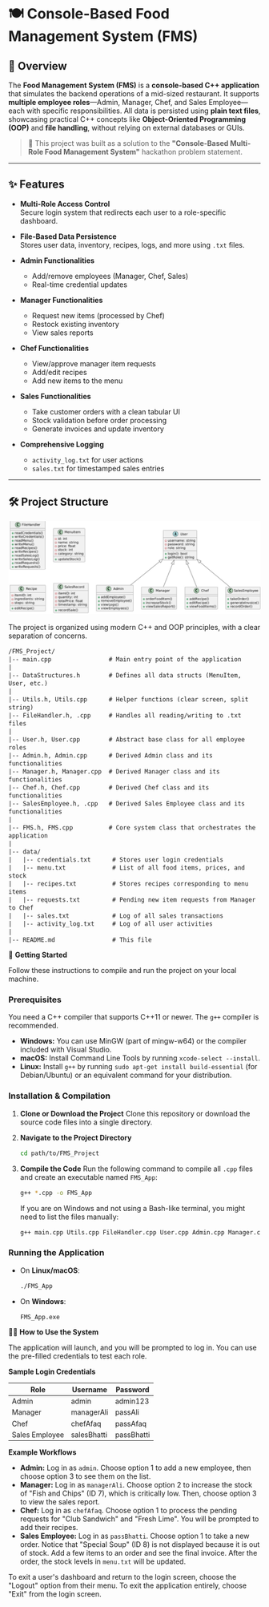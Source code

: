 # 🍽️ Console-Based Food Management System (FMS)

## 📖 Overview

The **Food Management System (FMS)** is a **console-based C++ application** that simulates the backend operations of a mid-sized restaurant. It supports **multiple employee roles**—Admin, Manager, Chef, and Sales Employee—each with specific responsibilities. All data is persisted using **plain text files**, showcasing practical C++ concepts like **Object-Oriented Programming (OOP)** and **file handling**, without relying on external databases or GUIs.

> 🎯 This project was built as a solution to the **"Console-Based Multi-Role Food Management System"** hackathon problem statement.

---

## ✨ Features

- **Multi-Role Access Control**  
  Secure login system that redirects each user to a role-specific dashboard.

- **File-Based Data Persistence**  
  Stores user data, inventory, recipes, logs, and more using `.txt` files.

- **Admin Functionalities**  
  - Add/remove employees (Manager, Chef, Sales)
  - Real-time credential updates

- **Manager Functionalities**  
  - Request new items (processed by Chef)
  - Restock existing inventory
  - View sales reports

- **Chef Functionalities**  
  - View/approve manager item requests
  - Add/edit recipes
  - Add new items to the menu

- **Sales Functionalities**  
  - Take customer orders with a clean tabular UI
  - Stock validation before order processing
  - Generate invoices and update inventory

- **Comprehensive Logging**  
  - `activity_log.txt` for user actions  
  - `sales.txt` for timestamped sales entries

---

## 🛠️ Project Structure

![UML](UML.jpeg)

The project is organized using modern C++ and OOP principles, with a clear separation of concerns.

```
/FMS_Project/
|-- main.cpp                # Main entry point of the application
|
|-- DataStructures.h        # Defines all data structs (MenuItem, User, etc.)
|
|-- Utils.h, Utils.cpp      # Helper functions (clear screen, split string)
|-- FileHandler.h, .cpp     # Handles all reading/writing to .txt files
|
|-- User.h, User.cpp        # Abstract base class for all employee roles
|-- Admin.h, Admin.cpp      # Derived Admin class and its functionalities
|-- Manager.h, Manager.cpp  # Derived Manager class and its functionalities
|-- Chef.h, Chef.cpp        # Derived Chef class and its functionalities
|-- SalesEmployee.h, .cpp   # Derived Sales Employee class and its functionalities
|
|-- FMS.h, FMS.cpp          # Core system class that orchestrates the application
|
|-- data/
|   |-- credentials.txt      # Stores user login credentials
|   |-- menu.txt             # List of all food items, prices, and stock
|   |-- recipes.txt          # Stores recipes corresponding to menu items
|   |-- requests.txt         # Pending new item requests from Manager to Chef
|   |-- sales.txt            # Log of all sales transactions
|   |-- activity_log.txt     # Log of all user activities
|
|-- README.md                # This file
```

🚀 **Getting Started**

Follow these instructions to compile and run the project on your local machine.

### Prerequisites

You need a C++ compiler that supports C++11 or newer. The `g++` compiler is recommended.

* **Windows:** You can use MinGW (part of mingw-w64) or the compiler included with Visual Studio.
* **macOS:** Install Command Line Tools by running `xcode-select --install`.
* **Linux:** Install `g++` by running `sudo apt-get install build-essential` (for Debian/Ubuntu) or an equivalent command for your distribution.

### Installation & Compilation

1. **Clone or Download the Project**
   Clone this repository or download the source code files into a single directory.
2. **Navigate to the Project Directory**

   ```bash
   cd path/to/FMS_Project
   ```
3. **Compile the Code**
   Run the following command to compile all `.cpp` files and create an executable named `FMS_App`:

   ```bash
   g++ *.cpp -o FMS_App
   ```

   If you are on Windows and not using a Bash-like terminal, you might need to list the files manually:

   ```cmd
   g++ main.cpp Utils.cpp FileHandler.cpp User.cpp Admin.cpp Manager.cpp Chef.cpp SalesEmployee.cpp FMS.cpp -o FMS_App.exe
   ```

### Running the Application

* On **Linux/macOS**:

  ```bash
  ./FMS_App
  ```
* On **Windows**:

  ```cmd
  FMS_App.exe
  ```

🧑‍🍳 **How to Use the System**

The application will launch, and you will be prompted to log in. You can use the pre-filled credentials to test each role.

**Sample Login Credentials**

| Role           | Username   | Password  |
| -------------- | ---------- | --------- |
| Admin          | admin      | admin123  |
| Manager        | managerAli | passAli   |
| Chef           | chefAfaq   | passAfaq  |
| Sales Employee | salesBhatti| passBhatti|

**Example Workflows**

* **Admin:** Log in as `admin`. Choose option 1 to add a new employee, then choose option 3 to see them on the list.
* **Manager:** Log in as `managerAli`. Choose option 2 to increase the stock of "Fish and Chips" (ID 7), which is critically low. Then, choose option 3 to view the sales report.
* **Chef:** Log in as `chefAfaq`. Choose option 1 to process the pending requests for "Club Sandwich" and "Fresh Lime". You will be prompted to add their recipes.
* **Sales Employee:** Log in as `passBhatti`. Choose option 1 to take a new order. Notice that "Special Soup" (ID 8) is not displayed because it is out of stock. Add a few items to an order and see the final invoice. After the order, the stock levels in `menu.txt` will be updated.

To exit a user's dashboard and return to the login screen, choose the "Logout" option from their menu. To exit the application entirely, choose "Exit" from the login screen.
